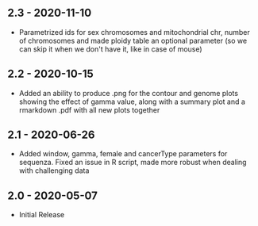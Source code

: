 ## 2.3 - 2020-11-10
 - Parametrized ids for sex chromosomes and mitochondrial chr, number of chromosomes and made ploidy table an optional parameter (so we can skip it when we don't have it, like in case of mouse)
## 2.2 - 2020-10-15
 - Added an ability to produce .png for the contour and genome plots showing the effect of gamma value, along with a summary plot and a rmarkdown .pdf with all new plots together
## 2.1 - 2020-06-26
 - Added window, gamma, female and cancerType parameters for sequenza. Fixed an issue in R script, made more robust when dealing with challenging data
## 2.0 - 2020-05-07
 - Initial Release
